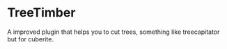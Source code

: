 # TreeTimber
A improved plugin that helps you to cut trees, something like treecapitator but for cuberite.
